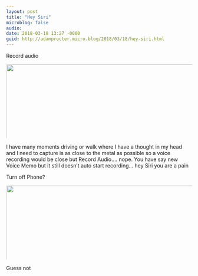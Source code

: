 ```yaml
---
layout: post
title: "Hey Siri"
microblog: false
audio: 
date: 2018-03-18 13:27 -0000
guid: http://adamprocter.micro.blog/2018/03/18/hey-siri.html
---
```

Record audio

<a href="http://discursive.adamprocter.co.uk/uploads/2018/2a1e889ceb.jpg"><img src="http://discursive.adamprocter.co.uk/uploads/2018/2a1e889ceb.jpg" width="277" height="600" style="display: inline-block; max-height: 200px; width: auto; padding: 1px;" class="sunlit_image" /></a>

I have many moments driving or walk where I have a thought in my head and I need to capture is as close to the metal as possible so a voice recording would be close but Record Audio.... nope. You have say new Voice Memo but it still doesn’t auto start recording... hey Siri you are a pain

Turn off Phone?

<a href="http://discursive.adamprocter.co.uk/uploads/2018/117f027550.jpg"><img src="http://discursive.adamprocter.co.uk/uploads/2018/117f027550.jpg" width="277" height="600" style="display: inline-block; max-height: 200px; width: auto; padding: 1px;" class="sunlit_image" /></a>

Guess not

